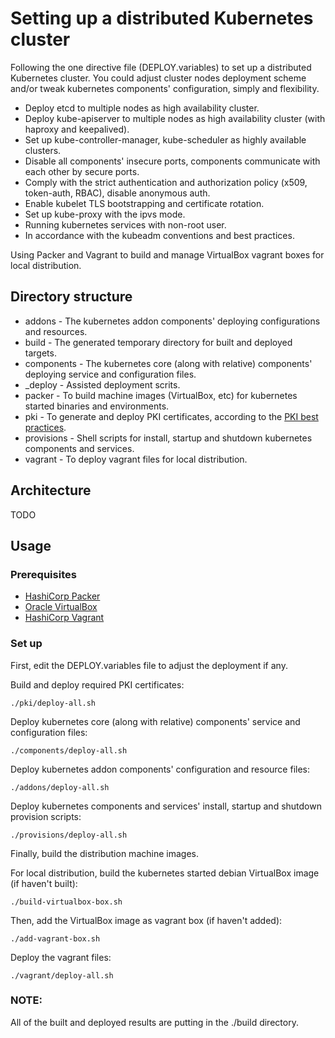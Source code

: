 # Setting up a distributed Kubernetes cluster

Following the one directive file (DEPLOY.variables) to set up a distributed Kubernetes cluster. You could adjust cluster nodes deployment scheme and/or tweak kubernetes components' configuration, simply and flexibility.

* Deploy etcd to multiple nodes as high availability cluster.
* Deploy kube-apiserver to multiple nodes as high availability cluster (with haproxy and keepalived).
* Set up kube-controller-manager, kube-scheduler as highly available clusters.
* Disable all components' insecure ports, components communicate with each other by secure ports.
* Comply with the strict authentication and authorization policy (x509, token-auth, RBAC), disable anonymous auth.
* Enable kubelet TLS bootstrapping and certificate rotation.
* Set up kube-proxy with the ipvs mode.
* Running kubernetes services with non-root user.
* In accordance with the kubeadm conventions and best practices.

Using Packer and Vagrant to build and manage VirtualBox vagrant boxes for local distribution.

## Directory structure

* addons - The kubernetes addon components' deploying configurations and resources.
* build - The generated temporary directory for built and deployed targets.
* components - The kubernetes core (along with relative) components' deploying service and configuration files.
* _deploy - Assisted deployment scrits.
* packer - To build machine images (VirtualBox, etc) for kubernetes started binaries and environments.
* pki - To generate and deploy PKI certificates, according to the [PKI best practices](https://kubernetes.io/docs/setup/best-practices/certificates/).
* provisions - Shell scripts for install, startup and shutdown kubernetes components and services.
* vagrant - To deploy vagrant files for local distribution.

## Architecture

TODO

## Usage

### Prerequisites

* [HashiCorp Packer](https://www.packer.io/downloads/)
* [Oracle VirtualBox](https://www.virtualbox.org/wiki/Downloads)
* [HashiCorp Vagrant](https://www.vagrantup.com/downloads.html)

### Set up

First, edit the DEPLOY.variables file to adjust the deployment if any.

Build and deploy required PKI certificates:

```
./pki/deploy-all.sh
```

Deploy kubernetes core (along with relative) components' service and configuration files:

```
./components/deploy-all.sh
```

Deploy kubernetes addon components' configuration and resource files:

```
./addons/deploy-all.sh
```

Deploy kubernetes components and services' install, startup and shutdown provision scripts:

```
./provisions/deploy-all.sh
```

Finally, build the distribution machine images.

For local distribution, build the kubernetes started debian VirtualBox image (if haven't built):
```
./build-virtualbox-box.sh
```

Then, add the VirtualBox image as vagrant box (if haven't added):
```
./add-vagrant-box.sh
```

Deploy the vagrant files:
```
./vagrant/deploy-all.sh
```

### NOTE:
All of the built and deployed results are putting in the ./build directory.
